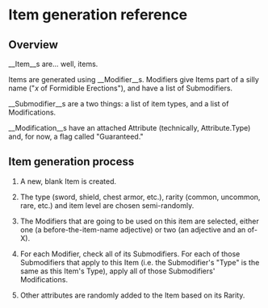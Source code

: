 ﻿Item generation reference
=========================

Overview
--------

__Item__s are... well, items.

Items are generated using __Modifier__s. Modifiers give Items part of a silly name ("_x_ of Formidible Erections"), and have a list of Submodifiers.

__Submodifier__s are a two things: a list of item types, and a list of Modifications.

__Modification__s have an attached Attribute (technically, Attribute.Type) and, for now, a flag called "Guaranteed."


Item generation process
-----------------------

1.  A new, blank Item is created.

2.  The type (sword, shield, chest armor, etc.), rarity (common, uncommon, rare, etc.) and item level are chosen semi-randomly.

3.  The Modifiers that are going to be used on this item are selected, either one (a before-the-item-name adjective) or two (an adjective and an of-X).

4.  For each Modifier, check all of its Submodifiers. For each of those Submodifiers that apply to this Item (i.e. the Submodifier's "Type" is the same as this Item's Type), apply all of those Submodifiers' Modifications.

5.  Other attributes are randomly added to the Item based on its Rarity.